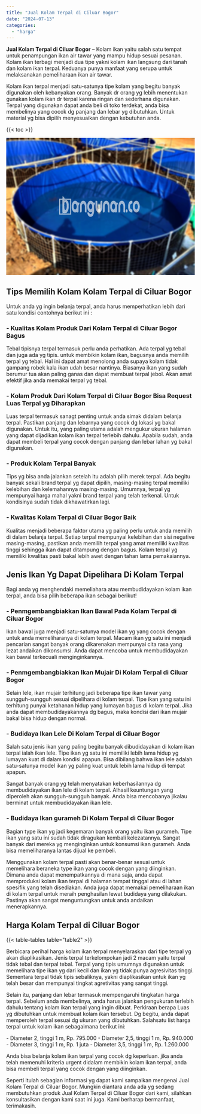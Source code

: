 ```yaml
---
title: "Jual Kolam Terpal di Ciluar Bogor"
date: "2024-07-13"
categories: 
  - "harga"
---
```


**Jual Kolam Terpal di Ciluar Bogor** – Kolam ikan yaitu salah satu tempat untuk penampungan ikan air tawar yang mampu hidup sesuai pesanan. Kolam ikan terbagi menjadi dua tipe yakni kolam ikan langsung dari tanah dan kolam ikan terpal. Keduanya punya manfaat yang serupa untuk melaksanakan pemeliharaan ikan air tawar.

Kolam ikan terpal menjadi satu-satunya tipe kolam yang begitu banyak digunakan oleh kebanyakan orang. Banyak dr orang yg lebih menentukan gunakan kolam ikan dr terpal karena ringan dan sederhana digunakan. Terpal yang digunakan dapat anda beli di toko terdekat, anda bisa membelinya yang cocok dg panjang dan lebar yg dibutuhkan. Untuk material yg bisa dipilih menyesuaikan dengan kebutuhan anda.

{{< toc >}}

![Jual Kolam Terpal di Ciluar Bogor](/images/jual-kolam-terpal-03.png)

## Tips Memilih Kolam Kolam Terpal di Ciluar Bogor

Untuk anda yg ingin belanja terpal, anda harus memperhatikan lebih dari satu kondisi contohnya berikut ini :

### \- Kualitas Kolam Produk Dari Kolam Terpal di Ciluar Bogor Bagus

Tebal tipisnya terpal termasuk perlu anda perhatikan. Ada terpal yg tebal dan juga ada yg tipis. untuk membikin kolam ikan, bagusnya anda memilih terpal yg tebal. Hal ini dapat amat menolong anda supaya kolam tidak gampang robek kala ikan udah besar nantinya. Biasanya ikan yang sudah berumur tua akan paling ganas dan dapat membuat terpal jebol. Akan amat efektif jika anda memakai terpal yg tebal.

### \- Kolam Produk Dari Kolam Terpal di Ciluar Bogor Bisa Request Luas Terpal yg Diharapkan

Luas terpal termasuk sanagt penting untuk anda simak didalam belanja terpal. Pastikan panjang dan lebarnya yang cocok dg lokasi yg bakal digunakan. Untuk itu, yang paling utama adalah mengukur ukuran halaman yang dapat dijadikan kolam ikan terpal terlebih dahulu. Apabila sudah, anda dapat membeli terpal yang cocok dengan panjang dan lebar lahan yg bakal digunakan.

### \- Produk Kolam Terpal Banyak

Tips yg bisa anda jalankan setelah itu adalah pilih merek terpal. Ada begitu banyak sekali brand terpal yg dapat dipilih, masing-masing terpal memiliki kelebihan dan kelemahannya masing-masing. Umumnya, terpal yg mempunyai harga mahal yakni brand terpal yang telah terkenal. Untuk kondisinya sudah tidak dikhawatirkan lagi.

### \- Kwalitas Kolam Terpal di Ciluar Bogor Baik

Kualitas menjadi beberapa faktor utama yg paling perlu untuk anda memilih di dalam belanja terpal. Setiap terpal mempunyai kelebihan dan sisi negative masing-masing, pastikan anda memilih terpal yang amat memiliki kwalitas tinggi sehingga ikan dapat ditampung dengan bagus. Kolam terpal yg memiliki kwalitas pasti bakal lebih awet dengan tahan lama pemakaiannya.

## Jenis Ikan Yg Dapat Dipelihara Di Kolam Terpal

Bagi anda yg menghendaki memeliahara atau membudidayakan kolam ikan terpal, anda bisa pilih beberapa ikan sebagai berikut!

### \- Penmgembangbiakkan Ikan Bawal Pada Kolam Terpal di Ciluar Bogor

Ikan bawal juga menjadi satu-satunya model ikan yg yang cocok dengan untuk anda memeliharanya di kolam terpal. Macam ikan yg satu ini menjadi pencarian sangat banyak orang dikarenakan mempunyai cita rasa yang lezat andaikan dikonsumsi. Anda dapat mencoba untuk membudidayakan kan bawal terkecuali menginginkannya.

### \- Penmgembangbiakkan Ikan Mujair Di Kolam Terpal di Ciluar Bogor

Selain lele, ikan mujair terhitung jadi beberapa tipe ikan tawar yang sungguh-sungguh sesuai dipelihara di kolam terpal. Tipe ikan yang satu ini terhitung punyai ketahanan hidup yang lumayan bagus di kolam terpal. Jika anda dapat membudidayakannya dg bagus, maka kondisi dari ikan mujair bakal bisa hidup dengan normal.

### \- Budidaya Ikan Lele Di Kolam Terpal di Ciluar Bogor

Salah satu jenis ikan yang paling begitu banyak dibudidayakan di kolam ikan terpal ialah ikan lele. Tipe ikan yg satu ini memiliki lebih lama hidup yg lumayan kuat di dalam kondisi apapun. Bisa dibilang bahwa ikan lele adalah satu-satunya model ikan yg paling kuat untuk lebih lama hidup di tempat apapun.

Sangat banyak orang yg telah menyatakan keberhasilannya dg membudidayakan ikan lele di kolam terpal. Alhasil keuntungan yang diperoleh akan sungguh-sungguh banyak. Anda bisa mencobanya jikalau berminat untuk membudidayakan ikan lele.

### \- Budidaya Ikan gurameh Di Kolam Terpal di Ciluar Bogor

Bagian type ikan yg jadi kegemaran banyak orang yaitu ikan gurameh. Tipe ikan yang satu ini sudah tidak diragukan kembali kelezatannya. Sangat banyak dari mereka yg menginginkan untuk konsumsi ikan gurameh. Anda bisa memeliharanya lantas dijual ke pembeli.

Menggunakan kolam terpal pasti akan benar-benar sesuai untuk memelihara beraneka type ikan yang cocok dengan yang diinginkan. Dimana anda dapat menempatkannya di mana saja, anda dapat memproduksi kolam ikan terpal di halaman tempat tinggal atau di lahan spesifik yang telah disediakan. Anda juga dapat memakai pemeliharaan ikan di kolam terpal untuk meraih penghasilan lewat budidaya yang dilakukan. Pastinya akan sangat menguntungkan untuk anda andaikan menerapkannya.

## Harga Kolam Terpal di Ciluar Bogor

{{< table-tables table="table2" >}}

Berbicara perihal harga kolam ikan terpal menyelaraskan dari tipe terpal yg akan diaplikasikan. Jenis terpal terkelompokan jadi 2 macam yaitu terpal tidak tebal dan terpal tebal. Terpal yang tipis umumnya digunakan untuk memelihara tipe ikan yg dari kecil dan ikan yg tidak punya agresivitas tinggi. Sementara terpal tidak tipis sebaliknya, yakni diaplikasikan untuk ikan yg telah besar dan mempunyai tingkat agretivitas yang sangat tinggi.

Selain itu, panjang dan lebar termasuk mempengaruhi tingkatan harga terpal. Sebelum anda membelinya, anda harus jalankan pengukuran terlebih dahulu tentang kolam ikan terpal yang ingin dibuat. Perkiraan berapa Luas yg dibutuhkan untuk membuat kolam ikan tersebut. Dg begitu, anda dapat memperoleh terpal sesuai dg ukuran yang dibutuhkan. Salahsatu list harga terpal untuk kolam ikan sebagaimana berikut ini:

\- Diameter 2, tinggi 1 m, Rp. 795.000 - Diameter 2,5, tinggi 1 m, Rp. 940.000 - Diameter 3, tinggi 1 m, Rp. 1 juta - Diameter 3,5, tinggi 1 m, Rp. 1.260.000

Anda bisa belanja kolam ikan terpal yang cocok dg keperluan. jika anda telah memenuhi kriteria urgent didalam membikin kolam ikan terpal, anda bisa membeli terpal yang cocok dengan yang diinginkan.

Seperti itulah sebagian informasi yg dapat kami sampaikan mengenai Jual Kolam Terpal di Ciluar Bogor. Mungkin diantara anda ada yg sedang membutuhkan produk Jual Kolam Terpal di Ciluar Bogor dari kami, silahkan konsultasikan dengan kami saat ini juga. Kami berharap bermanfaat, terimakasih.
